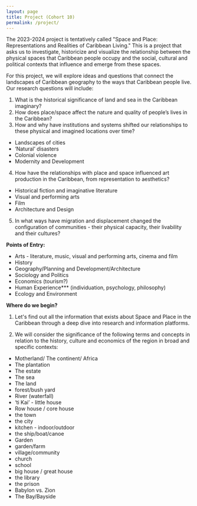 ```yaml
---
layout: page
title: Project (Cohort 10)
permalink: /project/
---
```


The 2023-2024 project is tentatively called "Space and Place: Representations and Realities of Caribbean Living." This is a project that asks us to investigate, historicize and visualize the relationship between the physical spaces that Caribbean people occupy and the social, cultural and political contexts that influence and emerge from these spaces.  

For this project, we will explore ideas and questions that connect the landscapes of Caribbean geography to the ways that Caribbean people live. Our research questions will include:  

1) What is the historical significance of land and sea in the Caribbean imaginary? 
2) How does place/space affect the nature and quality of people’s lives in the Caribbean? 
3) How and why have institutions and systems shifted our relationships to these physical and imagined locations over time? 
* Landscapes of cities 
* ‘Natural’ disasters  
* Colonial violence 
* Modernity and Development

4) How have the relationships with place and space influenced art production in the Caribbean, from representation to aesthetics? 
* Historical fiction and imaginative literature 
* Visual and performing arts
* Film 
* Architecture and Design

5) In what ways have migration and displacement changed the configuration of communities - their physical capacity, their livability and their cultures?  


__Points of Entry:__  
* Arts - literature, music, visual and performing arts, cinema and film
* History
* Geography/Planning and Development/Architecture
* Sociology and Politics
* Economics (tourism?)
* Human Experience*** (individuation, psychology, philosophy)
* Ecology and Environment


__Where do we begin?__  
1) Let's find out all the information that exists about Space and Place in the Caribbean through a deep dive into research and information platforms.

2) We will consider the significance of the following terms and concepts in relation to the history, culture and economics of the region in broad and specific contexts: 
* Motherland/ The continent/ Africa
* The plantation
* The estate
* The sea
* The land
* forest/bush yard
* River (waterfall)
* ‘ti Kai’ - little house
* Row house / core house
* the town
* the city
* kitchen - indoor/outdoor
* the ship/boat/canoe
* Garden 
* garden/farm 
* village/community
* church
* school
* big house / great house
* the library
* the prison
* Babylon vs. Zion 
* The Bay/Bayside
